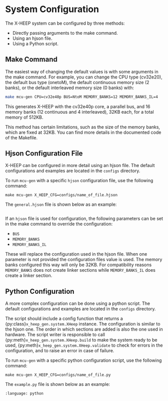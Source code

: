 # System Configuration

The X-HEEP system can be configured by three methods:
- Directly passing arguments to the make command.
- Using an hjson file.
- Using a Python script.

## Make Command

The easiest way of changing the default values is with some arguments in the make command. For example, you can change the CPU type (cv32e20), the default bus type (onetoM), the default continuous memory size (2 banks), or the default interleaved memory size (0 banks) with:

```bash
make mcu-gen CPU=cv32e40p BUS=NtoM MEMORY_BANKS=12 MEMORY_BANKS_IL=4
```

This generates X-HEEP with the cv32e40p core, a parallel bus, and 16 memory banks (12 continuous and 4 interleaved), 32KB each, for a total memory of 512KB.

This method has certain limitations, such as the size of the memory banks, which are fixed at 32KB. You can find more details in the documented code of the Makefile.

## Hjson Configuration File

X-HEEP can be configured in more detail using an hjson file. The default configurations and examples are located in the `configs` directory.

To run `mcu-gen` with a specific `hjson` configuration file, use the following command:

```{code} bash
make mcu-gen X_HEEP_CFG=configs/name_of_file.hjson
```

The `general.hjson` file is shown below as an example:

```{literalinclude} ../../../configs/general.hjson
```

If an `hjson` file is used for configuration, the following parameters can be set in the make command to override the configuration:

- `BUS`
- `MEMORY_BANKS`
- `MEMORY_BANKS_IL` 

These will replace the configuration used in the hjson file. When one parameter is not provided the configuration files value is used.
The memory banks configured this way will only be 32KB.
For compatibility reasons `MEMORY_BANKS` does not create linker sections while `MEMORY_BANKS_IL` does create a linker section.

## Python Configuration

A more complex configuration can be done using a python script. The default configurations and examples are located in the `configs` directory.

The script should include a config function that returns a {py:class}`x_heep_gen.system.XHeep` instance.
The configuration is similar to the hjson one. The order in which sections are added is also the one used in hardware.
The script writer is responsible to call {py:meth}`x_heep_gen.system.XHeep.build` to make the system ready to be used, {py:meth}`x_heep_gen.system.XHeep.validate` to check for errors in the configuration, and to raise an error in case of failure.

To run `mcu-gen` with a specific python configuration script, use the following command:

```{code} bash
make mcu-gen X_HEEP_CFG=configs/name_of_file.py
```

The `example.py` file is shown below as an example:

```{literalinclude} ../../../configs/example.py
:language: python
```
